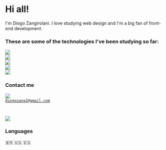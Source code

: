 # Hi all! 

I'm Diogo Zangirolani.
I love studying web design and I'm a big fan of front-end development.


### These are some of the technologies I've been studying so far:

<code><img src="https://img.shields.io/badge/HTML5-E34F26?style=for-the-badge&logo=html5&logoColor=white"> <img src="https://img.shields.io/badge/CSS3-1572B6?style=for-the-badge&logo=css3&logoColor=white"> <img src="https://img.shields.io/badge/Sass-CC6699?style=for-the-badge&logo=sass&logoColor=white"> <img src="https://img.shields.io/badge/JavaScript-323330?style=for-the-badge&logo=javascript&logoColor=F7DF1E"> <img src="https://img.shields.io/badge/React-20232A?style=for-the-badge&logo=react&logoColor=61DAFB"></code>


### Contact me 

<code><a href="http://mailto:diogozang2@gmail.com"><img src="https://img.shields.io/badge/Gmail-D14836?style=for-the-badge&logo=gmail&logoColor=white" target="_blank"></a> diogozang2@gmail.com
  
<a href="https://www.linkedin.com/in/diogo-lara/" target="_blank"><img src="https://img.shields.io/badge/LinkedIn-0077B5?style=for-the-badge&logo=linkedin&logoColor=white"></a></code>


### Languages

🇧🇷
🇺🇸
🇪🇸
